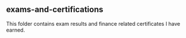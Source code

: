 ## exams-and-certifications
This folder contains exam results and finance related certificates I have earned.

